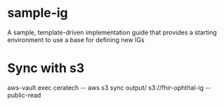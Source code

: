 # sample-ig
A sample, template-driven implementation guide that provides a starting environment to use a base for defining new IGs

# Sync with s3
aws-vault exec ceratech -- aws s3 sync output/ s3://fhir-ophthal-ig --public-read